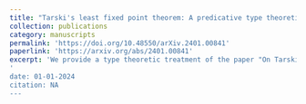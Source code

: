 ```yaml
---
title: "Tarski's least fixed point theorem: A predicative type theoretic formulation"
collection: publications
category: manuscripts
permalink: 'https://doi.org/10.48550/arXiv.2401.00841'
paperlink: 'https://arxiv.org/abs/2401.00841'
excerpt: 'We provide a type theoretic treatment of the paper "On Tarski's fixed point theorem" by Giovanni Curi. There are benefits to having a type theoretic formulation apart from routine implementation in a proof assistant. By taking advantage of (higher) inductive types, we can avoid complicated set theoretic constructions. Arguably, this results in a presentation that is conceptually clearer. Additionally, due the predicative admissibility of (higher) inductive types we take a step towards the "system independent" derivation that Curi calls for in his conclusion. Finally, we explore a condition on monotone maps that guarantees they are `generated' and give an alternative statement of the least fixed point theorem in terms of this condition.
'
date: 01-01-2024
citation: NA
---
```

